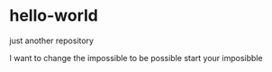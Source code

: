 # hello-world
just another repository

I want to change the impossible to be possible
start your imposibble

